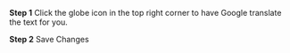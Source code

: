 **Step 1** Click the globe icon in the top right corner to have Google translate the text for you.

**Step 2** Save Changes